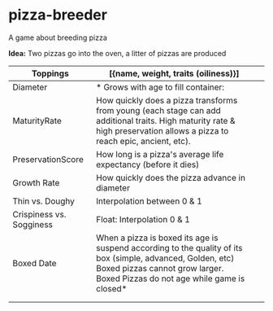 # pizza-breeder
A game about breeding pizza

**Idea:** Two pizzas go into the oven, a litter of pizzas are produced



| **Toppings**             | [{name, weight, traits (oiliness)}]                          |      |
| ------------------------ | ------------------------------------------------------------ | ---- |
| Diameter                 | <Number>* Grows with age to fill container:                  |      |
| MaturityRate             | <Number> How quickly does a pizza transforms from young (each stage can add additional traits. High maturity rate & high preservation allows a pizza to reach epic, ancient, etc). |      |
| PreservationScore        | <Number> How long is a pizza's average life expectancy (before it dies) |      |
| Growth Rate              | <Number> How quickly does the pizza advance in diameter      |      |
| Thin vs. Doughy          | <Float> Interpolation between 0 & 1                          |      |
| Crispiness vs. Sogginess | <Float> Float: Interpolation 0 & 1                           |      |
| Boxed Date               | <Date> When a pizza is boxed its age is suspend according to the quality of its box (simple, advanced, Golden, etc) Boxed pizzas cannot grow larger.<br />Boxed Pizzas do not age while game is closed* |      |
|                          |                                                              |      |
|                          |                                                              |      |

